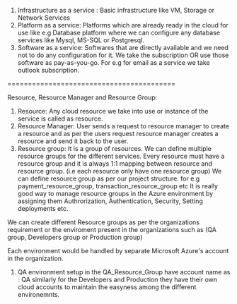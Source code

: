 1. Infrastructure as a service : Basic infrastructure like VM, Storage or Network Services
2. Platform as a service: Platforms which are already ready in the cloud for use like e.g
   Database platform where we can configure any database services like Mysql, MS-SQL or Postgresql.
3. Software as a service: Softwares that are directly available and we need not to do any configuration for it.
   We take the subscription OR use those software as pay-as-you-go. For e.g for email as a service we take outlook subscription.

=========================================

Resource, Resource Manager and Resource Group:

1. Resource: Any cloud resource we take into use or instance of the service is called
   as resource.
2. Resource Manager: User sends a request to resource manager to create a resource and
   as per the users request resource manager creates a resource and send it back to the user.
3. Resource group: It is a group of resources. We can define multiple resource groups for
   the different services. Every resource must have a resource group and it is always 1:1 mapping between resource and resource group. (i.e each resource only have one resource group)
   We can define resource group as per our project structure.
   for e.g payment_resource_group, transaction_resource_group etc
   It is really good way to manage resource groups in the Azure environment by assigning them Authrorization, Authentication,
   Security, Setting deployments etc.

We can create different Resource groups as per the organizations requirement or the
enviroment present in the organizations such as (QA group, Developers group or Production group)

Each environment would be handled by separate Microsoft Azure's account in the organization.

1. QA environment setup in the QA_Resource_Group have account name as : QA
   similarly for the Developers and Production they have their own cloud accounts
   to maintain the easyness among the different environemnts.
